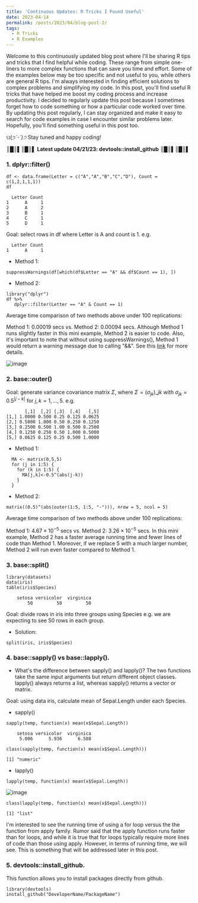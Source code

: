 ```yaml
---
title: 'Continuous Updates: R Tricks I Found Useful'
date: 2023-04-14
permalink: /posts/2023/04/blog-post-2/
tags:
  - R Tricks
  - R Examples
---
```

Welcome to this continuously updated blog post where I'll be sharing R tips and tricks that I find helpful while coding. These range from simple one-liners to more complex functions that can save you time and effort. Some of the examples below may be too specific and not useful to you, while others are general R tips. I'm always interested in finding efficient solutions to complex problems and simplifying my code. In this post, you'll find useful R tricks that have helped me boost my coding process and increase productivity. I decided to regularly update this post because I sometimes forget how to code something or how a particular code worked over time. By updating this post regularly, I can stay organized and make it easy to search for code examples in case I encounter similar problems later. Hopefully, you'll find something useful in this post too. 

ଘ(੭*ˊᵕˋ)੭* Stay tuned and happy coding! 

║█║▌║█║▌ **Latest update 04/21/23: devtools::install_github** ║█║▌║█║▌
### 1. dplyr::filter()
```{r}
df <- data.frame(Letter = c("A","A","B","C","D"), Count = c(1,2,1,1,1))
df
```
```
  Letter Count
1      A     1
2      A     2
3      B     1
4      C     1
5      D     1
```
Goal: select rows in df where Letter is A and count is 1. e.g.
```
  Letter Count
1      A     1
```
* Method 1:
```{r}
suppressWarnings(df[which(df$Letter == "A" && df$Count == 1), ])
```
* Method 2:
```{r}
library("dplyr")
df %>% 
   dplyr::filter(Letter == "A" & Count == 1)
```

Average time comparison of two methods above under 100 replications: 

Method 1: 0.00019 secs vs. Method 2: 0.00094 secs. Although Method 1 runs slightly faster in this mini example, Method 2 is easier to code. Also, it's important to note that without using suppressWarnings(), Method 1 would return a warning message due to calling "&&". See this [link](https://cran.r-project.org/doc/manuals/r-devel/NEWS.html) for more details.

![image](https://user-images.githubusercontent.com/129143119/232280019-8bf7ae6d-5ae1-4519-b4f4-e53142894e35.png)
### 2. base::outer() 
Goal: generate variance covariance matrix $\Sigma$, where $\Sigma=(\sigma_{jk})\_{jk}$ with $\sigma_{jk} = 0.5^{|j-k|}$ for $j,k = 1,\ldots,5$. e.g.

```
       [,1]  [,2] [,3]  [,4]   [,5]
[1,] 1.0000 0.500 0.25 0.125 0.0625
[2,] 0.5000 1.000 0.50 0.250 0.1250
[3,] 0.2500 0.500 1.00 0.500 0.2500
[4,] 0.1250 0.250 0.50 1.000 0.5000
[5,] 0.0625 0.125 0.25 0.500 1.0000
```
* Method 1:
```{r}
  MA <- matrix(0,5,5)
  for (j in 1:5) {
    for (k in 1:5) {
      MA[j,k]<-0.5^(abs(j-k))
    }
  }
```
* Method 2:
```{r}
matrix((0.5)^(abs(outer(1:5, 1:5, "-"))), nrow = 5, ncol = 5)
```

Average time comparison of two methods above under 100 replications: 

Method 1: $4.67\times 10^{-5}$ secs vs. Method 2: $3.26\times 10^{-5}$ secs. In this mini example, Method 2 has a faster average running time and fewer lines of code than Method 1. Moreover, if we replace 5 with a much larger number, Method 2 will run even faster compared to Method 1. 
### 3. base::split()
```{r}
library(datasets)
data(iris)
table(iris$Species)
```
```
    setosa versicolor  virginica 
        50         50         50 
```
Goal: divide rows in iris into three groups using Species e.g. we are expecting to see 50 rows in each group.

* Solution:
```{r}
split(iris, iris$Species)
```
### 4. base::sapply() vs base::lapply(). 
* What's the difference between sapply() and lapply()? The two functions take the same input arguments but return different object classes. lapply() always returns a list, whereas sapply() returns a vector or matrix. 

Goal: using data iris, calculate mean of Sepal.Length under each Species.

* sapply()
```{r}
sapply(temp, function(x) mean(x$Sepal.Length))
```
```
    setosa versicolor  virginica 
     5.006      5.936      6.588 
```
```{r}
class(sapply(temp, function(x) mean(x$Sepal.Length)))
```
```
[1] "numeric"
```
* lapply()
```{r}
lapply(temp, function(x) mean(x$Sepal.Length))
```
![image](https://user-images.githubusercontent.com/129143119/232421973-a6d66e31-38af-4b4c-8bb1-44410e660da7.png)
```{r}
class(lapply(temp, function(x) mean(x$Sepal.Length)))
```
```
[1] "list"
```
I'm interested to see the running time of using a for loop versus the the function from apply family. Rumor said that the apply function runs faster than for loops, and while it is true that for loops typically require more lines of code than those using apply. However, in terms of running time, we will see. This is something that will be addressed later in this post.
### 5. devtools::install_github.  
This function allows you to install packages directly from github.
```{r}
library(devtools)
install_github("DeveloperName/PackageName")
```
